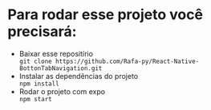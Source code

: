 <h1>Para rodar esse projeto você precisará:</h1>
<ul>
    <li>Baixar esse repositírio</li>
    <code>git clone https://github.com/Rafa-py/React-Native-BottonTabNavigation.git</code>
    <li>Instalar as dependências do projeto</li>
    <code>npm install</code>
    <li>Rodar o projeto com expo</li>
    <code>npm start</code>
</ul>
